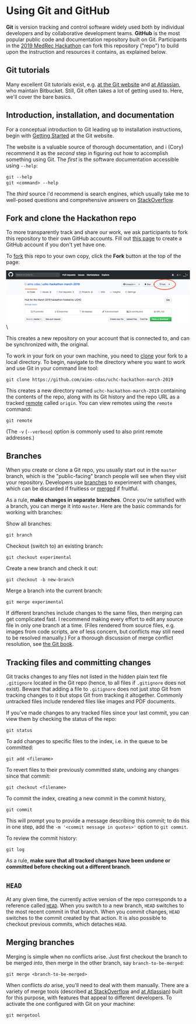 # Using Git and GitHub

**Git** is version tracking and control software widely used both by individual developers and by collaborative development teams. **GitHub** is the most popular public code and documentation repository built on Git. Participants in the [2019 MedRec Hackathon](../) can fork this repository ("repo") to build upon the instruction and resources it contains, as explained below.

## Git tutorials

Many excellent Git tutorials exist, e.g. [at the Git website](https://git-scm.com/docs/gittutorial) and [at Atlassian](https://www.atlassian.com/git/tutorials), who maintain Bitbucket. Still, Git often takes a lot of getting used to. Here, we'll cover the bare basics.

## Introduction, installation, and documentation

For a conceptual introduction to Git leading up to installation instructions, begin with [Getting Started](https://git-scm.com/book/en/v2/Getting-Started-About-Version-Control) at the Git website.

The website is a valuable source of thorough documentation, and i (Cory) recommend it as the _second_ step in figuring out how to accomplish something using Git. The _first_ is the software documentation accessible using `--help`:

```command
git --help
git <command> --help
```

The _third_ source i'd recommend is search engines, which usually take me to well-posed questions and comprehensive answers on [StackOverflow](https://stackoverflow.com/).

## Fork and clone the Hackathon repo

To more transparently track and share our work, we ask participants to fork this repository to their own GitHub accounts. Fill out [this page](https://github.com/join) to create a GitHub account if you don't yet have one.

To [fork](https://help.github.com/en/articles/fork-a-repo) this repo to your own copy, click the **Fork** button at the top of the page:

![Screenshot Fork](screenshot-fork.png)\

This creates a new repository on your account that is connected to, and can be synchronized with, the original.

To work in your fork on your own machine, you need to [clone](https://help.github.com/en/articles/cloning-a-repository) your fork to a local directory. To begin, navigate to the directory where you want to work and use Git in your command line tool:

```command
git clone https://github.com/aims-cdas/uchc-hackathon-march-2019
```

This creates a new directory named `uchc-hackathon-march-2019` containing the contents of the repo, along with its Git history and the repo URL as a tracked [remote](https://git-scm.com/docs/git-remote) called `origin`. You can view remotes using the `remote` command:
```command
git remote
```
(The `-v` (`--verbose`) option is commonly used to also print remote addresses.)

## Branches

When you create or clone a Git repo, you usually start out in the `master` branch, which is the "public-facing" branch people will see when they visit your repository. Developers use [branches](https://git-scm.com/docs/git-branch) to experiment with changes, which can be discarded if fruitless or [merged](https://git-scm.com/docs/git-merge) if fruitful.

As a rule, **make changes in separate branches**. Once you're satisfied with a branch, you can merge it into `master`. Here are the basic commands for working with branches:

Show all branches:
```command
git branch
```

Checkout (switch to) an existing branch:
```command
git checkout experimental
```

Create a new branch and check it out:
```command
git checkout -b new-branch
```

Merge a branch into the current branch:
```command
git merge experimental
```

If different branches include changes to the same files, then merging can get complicated fast. I recommend making every effort to edit any source file in only one branch at a time. (Files rendered from source files, e.g. images from code scripts, are of less concern, but conflicts may still need to be resolved manually.) For a thorough discussion of merge conflict resolution, see [the Git book](https://git-scm.com/book/en/v2/Git-Branching-Basic-Branching-and-Merging).

## Tracking files and committing changes

Git tracks changes to any files not listed in the hidden plain text file `.gitignore` located in the Git repo (hence, to all files if `.gitignore` does not exist). Beware that adding a file to `.gitignore` does not just stop Git from tracking changes to it but stops Git from tracking it altogether. Commonly untracked files include rendered files like images and PDF documents.

If you've made changes to any tracked files since your last commit, you can view them by checking the status of the repo:

```command
git status
```

To add changes to specific files to the index, i.e. in the queue to be committed:
```command
git add <filename>
```

To revert files to their previously committed state, undoing any changes since that commit:
```command
git checkout <filename>
```

To commit the index, creating a new commit in the commit history,
```command
git commit
```
This will prompt you to provide a message describing this commit; to do this in one step, add the `-m '<commit message in quotes>'` option to `git commit`.

To review the commit history:
```command
git log
```

As a rule, **make sure that all tracked changes have been undone or committed before checking out a different branch**.

## `HEAD`

At any given time, the currently active version of the repo corresponds to a reference called [`HEAD`](http://researchhubs.com/post/computing/git/what-is-HEAD-in-git.html). When you switch to a new branch, `HEAD` switches to the most recent commit in that branch. When you commit changes, `HEAD` switches to the commit created by that action. It is also possible to checkout previous commits, which detaches `HEAD`.

## Merging branches

Merging is simple when no conflicts arise. Just first checkout the branch to be merged _into_, then merge in the other branch, say `branch-to-be-merged`:
```command
git merge <branch-to-be-merged>
```

When conflicts _do_ arise, you'll need to deal with them manually. There are a variety of merge tools (described [at StackOverflow](https://stackoverflow.com/questions/137102/whats-the-best-visual-merge-tool-for-git) and [at Atlassian](https://developer.atlassian.com/blog/2015/12/tips-tools-to-solve-git-conflicts/)) built for this purpose, with features that appeal to different developers. To activate the one configured with Git on your machine:
```command
git mergetool
```
